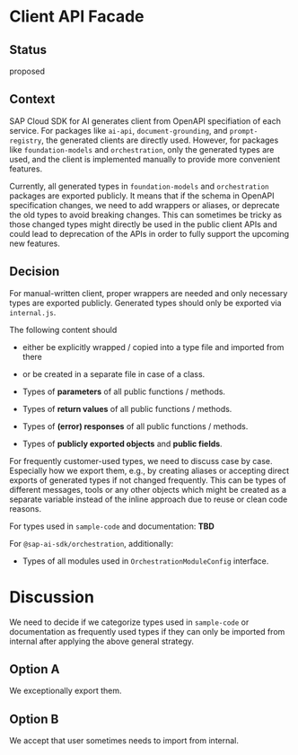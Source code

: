 # Client API Facade

## Status

proposed

## Context

SAP Cloud SDK for AI generates client from OpenAPI specifiation of each service.
For packages like `ai-api`, `document-grounding`, and `prompt-registry`, the generated clients are directly used.
However, for packages like `foundation-models` and `orchestration`, only the generated types are used, and the client is implemented manually to provide more convenient features.

Currently, all generated types in `foundation-models` and `orchestration` packages are exported publicly. 
It means that if the schema in OpenAPI specification changes, we need to add wrappers or aliases, or deprecate the old types to avoid breaking changes.
This can sometimes be tricky as those changed types might directly be used in the public client APIs and could lead to deprecation of the APIs in order to fully support the upcoming new features.

## Decision

For manual-written client, proper wrappers are needed and only necessary types are exported publicly.
Generated types should only be exported via `internal.js`.

The following content should

- either be explicitly wrapped / copied into a type file and imported from there
- or be created in a separate file in case of a class.

- Types of **parameters** of all public functions / methods.
- Types of **return values** of all public functions / methods.
- Types of **(error) responses** of all public functions / methods.
- Types of **publicly exported objects** and **public fields**.

For frequently customer-used types, we need to discuss case by case.
Especially how we export them, e.g., by creating aliases or accepting direct exports of generated types if not changed frequently.
This can be types of different messages, tools or any other objects which might be created as a separate variable instead of the inline approach due to reuse or clean code reasons.

For types used in `sample-code` and documentation: **TBD**

For `@sap-ai-sdk/orchestration`, additionally:

- Types of all modules used in `OrchestrationModuleConfig` interface.

# Discussion

We need to decide if we categorize types used in `sample-code` or documentation as frequently used types if they can only be imported from internal after applying the above general strategy.

## Option A

We exceptionally export them.

## Option B

We accept that user sometimes needs to import from internal.

